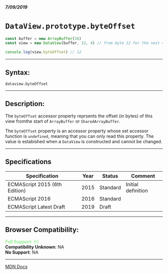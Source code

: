 ##### 7/09/2019
# `DataView.prototype.byteOffset`

```js
const buffer = new ArrayBuffer(16)
const view = new DataView(buffer, 12, 4) // from byte 12 for the next 4 bytes

console.log(view.byteOffset) // 12
```

---

## Syntax:
`dataview.byteOffset`

---

## Description:
The `byteOffset` accessor property reprsents the offset (in bytes) of this view fromthe start of `ArrayBuffer` or `SharedArrayBuffer`.

The `byteOffset` property is an accessor property whose set accessor function is `undefined`, meaning that you can only read this property.  The value is estabished when a `DataView` is constructed and cannot be changed.

---

## Specifications
| Specification | Year | Status | Comment |
|---|---|---|---|
| ECMAScript 2015 (6th Edition) | 2015 | Standard | Initial definition |
| ECMAScript 2016 | 2016 | Standard |  |
| ECMAScript Latest Draft | 2019 | Draft |  |

---

## Browser Compatibility:
<span style="color: lightgreen">**Full Support**: All</span>  
**Compatibility Unknown**: NA  
**No Support**: NA

---

[MDN Docs](https://developer.mozilla.org/en-US/docs/Web/JavaScript/Reference/Global_Objects/DataView/byteOffset)